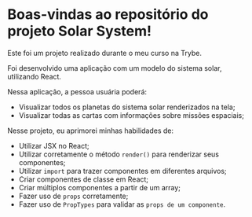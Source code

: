 # Boas-vindas ao repositório do projeto Solar System!

Este foi um projeto realizado durante o meu curso na Trybe.

Foi desenvolvido uma aplicação com um modelo do sistema solar, utilizando React.

Nessa aplicação, a pessoa usuária poderá:
  * Visualizar todos os planetas do sistema solar renderizados na tela;
  * Visualizar todas as cartas com informações sobre missões espaciais;

 Nesse projeto, eu aprimorei minhas habilidades de:
 * Utilizar JSX no React;
  * Utilizar corretamente o método `render()` para renderizar seus componentes;
  * Utilizar `import` para trazer componentes em diferentes arquivos;
  * Criar componentes de classe em React;
  * Criar múltiplos componentes a partir de um array;
  * Fazer uso de `props` corretamente;
  * Fazer uso de `PropTypes` para validar as `props de um componente`.
